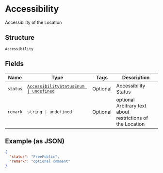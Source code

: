 
# Accessibility

Accessibility of the Location

## Structure

`Accessibility`

## Fields

| Name | Type | Tags | Description |
|  --- | --- | --- | --- |
| `status` | [`AccessibilityStatusEnum \| undefined`](../../doc/models/accessibility-status-enum.md) | Optional | Accessibility Status |
| `remark` | `string \| undefined` | Optional | optional Arbitrary text about restrictions of the Location |

## Example (as JSON)

```json
{
  "status": "FreePublic",
  "remark": "optional comment"
}
```

